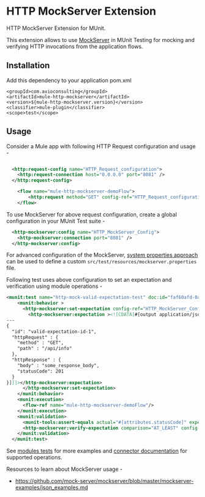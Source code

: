 # HTTP MockServer Extension

HTTP MockServer Extension for MUnit.

This extension allows to use [MockServer](https://www.mock-server.com/#what-is-mockserver) in MUnit Testing for mocking and verifying HTTP invocations from the application flows.

## Installation

Add this dependency to your application pom.xml

```
<groupId>com.avioconsulting</groupId>
<artifactId>mule-http-mockserver</artifactId>
<version>${mule-http-mockserver.version}</version>
<classifier>mule-plugin</classifier>
<scope>test</scope>
```

## Usage

Consider a Mule app with following HTTP Request configuration and usage -

```xml

  <http:request-config name="HTTP_Request_configuration">
    <http:request-connection host="0.0.0.0" port="8081" />
  </http:request-config>

    <flow name="mule-http-mockserver-demoFlow">
        <http:request method="GET" config-ref="HTTP_Request_configuration" path="/api/info"/>
    </flow>

```

To use MockServer for above request configuration, create a global configuration in your MUnit Test suite -

```xml
  <http-mockserver:config name="HTTP_MockServer_Config">
    <http-mockserver:connection port="8081" />
  </http-mockserver:config>
```

For advanced configuration of the MockServer, [system properties approach](https://www.mock-server.com/mock_server/configuration_properties.html) can be used to define a custom `src/test/resources/mockserver.properties` file.

Following test uses above configuration to set an expectation and verification using module operations -

```xml
<munit:test name="http-mock-valid-expectation-test" doc:id="faf60afd-0a61-415f-aab0-3f0565e49432" description="Set Valid expectation">
    <munit:behavior >
      <http-mockserver:set-expectation config-ref="HTTP_MockServer_Config">
        <http-mockserver:expectation ><![CDATA[#[output application/json
---
{
  "id": "valid-expectation-id-1",
  "httpRequest" : {
    "method" : "GET",
    "path" : "/api/info"
  },
  "httpResponse" : {
    "body" : "some_response_body",
    "statusCode": 201
  }
}]]]></http-mockserver:expectation>
      </http-mockserver:set-expectation>
    </munit:behavior>
    <munit:execution>
      <flow-ref name="mule-http-mockserver-demoFlow"/>
    </munit:execution>
    <munit:validation>
      <munit-tools:assert-equals actual="#[attributes.statusCode]" expected="#[201]"/>
      <http-mockserver:verify-expectation comparison="AT_LEAST" config-ref="HTTP_MockServer_Config" expectationId="valid-expectation-id-1" count="1"/>
    </munit:validation>
  </munit:test>

```
See [modules tests](./src/test/munit/) for more examples and  [connector documentation](./docs/1.0.x/http-mockserver-documentation.adoc) for supported operations.

Resources to learn about MockServer usage -
- https://github.com/mock-server/mockserver/blob/master/mockserver-examples/json_examples.md
